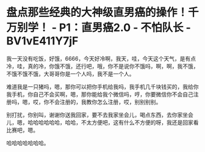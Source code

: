 # 盘点那些经典的大神级直男癌的操作！千万别学！ - P1：直男癌2.0 - 不怕队长 - BV1vE411Y7jF

我一天没有吃饭，好饿，6666，今天好冷啊，我天，哇，今天这个天气，是有点冷，哇，真的冷，你饿不饿，还行吧，哦，你不是说你不饿吗，啊，啊，我不饿，不饿不饿不饿，大哥哥你是一个人吗，我不是一个人。

难道我是一只猪吗，嗯，那你可以把你手机给我吗，我手机几千块钱买的，我给你我手机，你自己不会买啊，嗯，那你能给我个微信吗，哼，你要微信你不会自己注册吗，嗯，哎，你不会注册的，我教你怎么注册，哎，别别别别。

别打扰，你别叫，谢谢你送我回家，要不去我家坐会儿，喝点东西，去你家坐会儿，嗯，哈哈哈哈哈哈，哈哈，不太方便吧，这有什么不方便的呀，我还是回家看比赛吧，嗯。

哈哈哈哈哈哈哈。